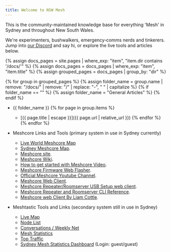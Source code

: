 ```yaml
---
title: Welcome to NSW Mesh
---
```


This is the community-maintained knowledge base for everything 'Mesh' in Sydney and throughout New South Wales.

We're experimenters, bushwalkers, emergency‑comms nerds and tinkerers. Jump into [our Discord](https://discord.gg/Du437Usj3K) and say hi, or explore the live tools and articles below.


[//]: # (This is auto generated based on the contents of the docs folder!)
{% assign docs_pages = site.pages | where_exp: "item", "item.dir contains '/docs/'" %}
{% assign docs_pages = docs_pages | where_exp: "item", "item.title" %}
{% assign grouped_pages = docs_pages | group_by: "dir" %}

{% for group in grouped_pages %}
  {% assign folder_name = group.name | remove: "/docs/" | remove: "/" | replace: "-", " " | capitalize %}
  {% if folder_name == "" %}
    {% assign folder_name = "General Articles" %}
  {% endif %}
- {{ folder_name }}
{% for page in group.items %}
    - [{{ page.title | escape }}]({{ page.url | relative_url }})
{% endfor %}
{% endfor %}

- Meshcore Links and Tools (primary system in use in Sydney currently)
    - [Live World Meshcore Map](https://meshcore.co.uk/map.html)
    - [Sydney Meshcore Map](https://nswmesh.github.io/NSW-Sydney-Meshcore-Map).
    - [Meshcore site](https://meshcore.co.uk/index.html).
    - [Meshcore Wiki](https://github.com/meshcore-dev/MeshCore/blob/main/docs/faq.md).
    - [How to get started with Meshcore Video](https://youtu.be/t1qne8uJBAc?si=0vyErpZz1wsbG_hJ).
    - [Meshcore Firmware Web Flasher](https://flasher.meshcore.co.uk/).
    - [Official Meshcore Youtube Channel](https://www.youtube.com/@meshcore-official).
    - [Meshcore Web Client](https://app.meshcore.nz/).
    - [Meshcore Repeater/Roomserver USB Setup web client](https://config.meshcore.dev/).
    - [Meshcore Repeater and Roomserver CLI Reference](https://github.com/meshcore-dev/MeshCore/wiki/Repeater-&-Room-Server-CLI-Reference).
    - [Meshcore web Client By Liam Cottle](https://meshcore.liamcottle.net/#/).
    
- Meshtastic Tools and Links (secondary system still in use in Sydney)
    - [Live Map](https://map.nswmesh.au/map)
    - [Node List](https://map.nswmesh.au/nodelist)
    - [Conversations / Weekly Net](https://map.nswmesh.au/net)
    - [Mesh Statistics](https://map.nswmesh.au/stats)
    - [Top Traffic](https://map.nswmesh.au/top)
    - [Sydney Mesh Statistics Dashboard](https://map.nswmesh.au/stats) (Login: guest/guest)
